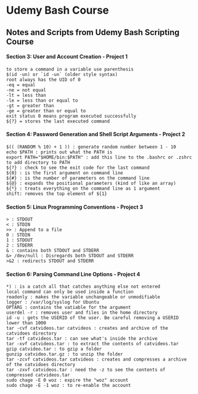 # Udemy Bash Course
## Notes and Scripts from Udemy Bash Scripting Course

#### Section 3: User and Account Creation - Project 1
````
to store a command in a variable use parenthesis 
$(id -un) or `id -un` (older style syntax)
root always has the UID of 0
-eq = equal
-ne = not equal
-lt = less than
-le = less than or equal to
-gt = greater than
-ge = greater than or equal to
exit status 0 means program executed successfully
${?} = stores the last executed command
````

#### Section 4: Password Generation and Shell Script Arguments - Project 2
````
$(( (RANDOM % 10) + 1 )) : generate random number between 1 - 10
echo $PATH : prints out what the PATH is
export PATH="$HOME/bin:$PATH" : add this line to the .bashrc or .zshrc to add directory to PATH
${?} : check to see the exit code for the last command
${0} : is the first argument on command line
${#} : is the number of parameters on the command line
${@} : expands the positional parameters (kind of like an array)
${*} : treats everything on the command line as 1 argument
shift: removes the top element of ${1}
````

#### Section 5: Linux Programming Conventions - Project 3
````
> : STDOUT
< : STDIN
>> : Append to a file
0 : STDIN
1 : STDOUT
2 : STDERR
& : contains both STDOUT and STDERR
&> /dev/null : Disregards both STDOUT and STDERR
>&2 : redirects STDOUT and STDERR
````

#### Section 6: Parsing Command Line Options - Project 4
````
*) : is a catch all that catches anything else not entered
local command can only be used inside a function
readonly : makes the variable unchangeable or unmodifiable
logger : /var/log/syslog for Ubuntu
OPTARG : contains the vatiable for the argument
userdel -r : removes user and files in the home directory
id -u : gets the USERID of the user. Be careful removing a USERID lower than 1000
tar -cvf catvideos.tar catvideos : creates and archive of the catvidoes directory
tar -tf catvideos.tar : can see what's inside the archive
tar -xvf catvideos.tar : to extract the contents of catvideos.tar
gzip catvideo.tar : to gzip a folder
gunzip catvideo.tar.gz : to unzip the folder
tar -zcvf catvideos.tar catvideos : creates and compresses a archive of the catvidoes directory
tar -zxvf catvideos.tar : need the -z to see the contents of compressed catvideos.tar
sudo chage -E 0 woz : expire the "woz" account
sudo chage -E -1 woz : to re-enable the account
````